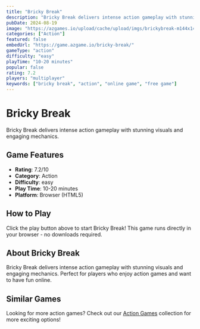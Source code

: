```yaml
---
title: "Bricky Break"
description: "Bricky Break delivers intense action gameplay with stunning visuals and engaging mechanics."
pubDate: 2024-08-19
image: "https://azgames.io/upload/cache/upload/imgs/brickybreak-m144x144.webp"
categories: ["Action"]
featured: false
embedUrl: "https://game.azgame.io/bricky-break/"
gameType: "action"
difficulty: "easy"
playTime: "10-20 minutes"
popular: false
rating: 7.2
players: "multiplayer"
keywords: ["bricky break", "action", "online game", "free game"]
---
```


# Bricky Break

Bricky Break delivers intense action gameplay with stunning visuals and engaging mechanics.

## Game Features

- **Rating**: 7.2/10
- **Category**: Action
- **Difficulty**: easy
- **Play Time**: 10-20 minutes
- **Platform**: Browser (HTML5)

## How to Play

Click the play button above to start Bricky Break! This game runs directly in your browser - no downloads required.

## About Bricky Break

Bricky Break delivers intense action gameplay with stunning visuals and engaging mechanics. Perfect for players who enjoy action games and want to have fun online.

## Similar Games

Looking for more action games? Check out our [Action Games](/categories/action) collection for more exciting options!
